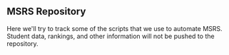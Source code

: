 ## MSRS Repository

Here we'll try to track some of the scripts that we use to automate MSRS. Student data, rankings, and other information will not be pushed to the repository.

